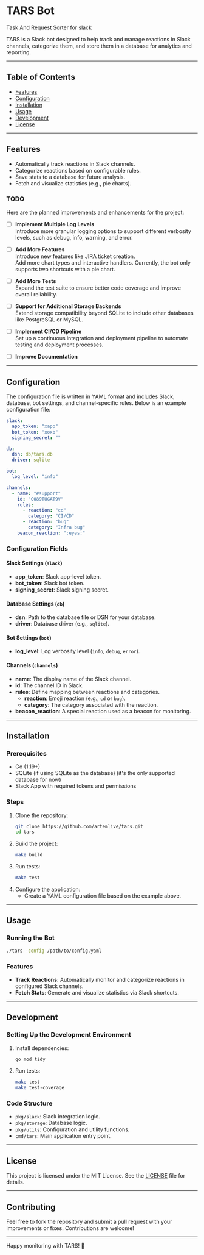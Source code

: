 # TARS Bot
Task And Request Sorter for slack

TARS is a Slack bot designed to help track and manage reactions in Slack channels, categorize them, and store them in a database for analytics and reporting.

---

## Table of Contents

- [Features](#features)
- [Configuration](#configuration)
- [Installation](#installation)
- [Usage](#usage)
- [Development](#development)
- [License](#license)

---

## Features

- Automatically track reactions in Slack channels.
- Categorize reactions based on configurable rules.
- Save stats to a database for future analysis.
- Fetch and visualize statistics (e.g., pie charts).

### TODO

Here are the planned improvements and enhancements for the project:
- [ ] **Implement Multiple Log Levels**  
      Introduce more granular logging options to support different verbosity levels, such as debug, info, warning, and error.

- [ ] **Add More Features**  
      Introduce new features like JIRA ticket creation.  
      Add more chart types and interactive handlers. Currently, the bot only supports two shortcuts with a pie chart.

- [ ] **Add More Tests**  
      Expand the test suite to ensure better code coverage and improve overall reliability.

- [ ] **Support for Additional Storage Backends**  
      Extend storage compatibility beyond SQLite to include other databases like PostgreSQL or MySQL.

- [ ] **Implement CI/CD Pipeline**  
      Set up a continuous integration and deployment pipeline to automate testing and deployment processes.

- [ ] **Improve Documentation**

---

## Configuration

The configuration file is written in YAML format and includes Slack, database, bot settings, and channel-specific rules. Below is an example configuration file:

```yaml
slack:
  app_token: "xapp"
  bot_token: "xoxb"
  signing_secret: ""

db:
  dsn: db/tars.db
  driver: sqlite

bot:
  log_level: "info"

channels:
  - name: "#support"
    id: "C089TUGAT9V"
    rules:
      - reaction: "cd"
        category: "CI/CD"
      - reaction: "bug"
        category: "Infra bug"
    beacon_reaction: ":eyes:"
```

### Configuration Fields

#### Slack Settings (`slack`)
- **app_token**: Slack app-level token.
- **bot_token**: Slack bot token.
- **signing_secret**: Slack signing secret.

#### Database Settings (`db`)
- **dsn**: Path to the database file or DSN for your database.
- **driver**: Database driver (e.g., `sqlite`).

#### Bot Settings (`bot`)
- **log_level**: Log verbosity level (`info`, `debug`, `error`).

#### Channels (`channels`)
- **name**: The display name of the Slack channel.
- **id**: The channel ID in Slack.
- **rules**: Define mapping between reactions and categories.
  - **reaction**: Emoji reaction (e.g., `cd` or `bug`).
  - **category**: The category associated with the reaction.
- **beacon_reaction**: A special reaction used as a beacon for monitoring.

---

## Installation

### Prerequisites
- Go (1.19+)
- SQLite (if using SQLite as the database) (it's the only supported database for now)
- Slack App with required tokens and permissions

### Steps
1. Clone the repository:
   ```bash
   git clone https://github.com/artemlive/tars.git
   cd tars
   ```
2. Build the project:
   ```bash
   make build
   ```
3. Run tests:
   ```bash
   make test
   ```
4. Configure the application:
   - Create a YAML configuration file based on the example above.

---

## Usage

### Running the Bot
```bash
./tars -config /path/to/config.yaml
```

### Features
- **Track Reactions**: Automatically monitor and categorize reactions in configured Slack channels.
- **Fetch Stats**: Generate and visualize statistics via Slack shortcuts.

---

## Development


### Setting Up the Development Environment
1. Install dependencies:
   ```bash
   go mod tidy
   ```
2. Run tests:
   ```bash
   make test 
   make test-coverage
   ```

### Code Structure
- `pkg/slack`: Slack integration logic.
- `pkg/storage`: Database logic.
- `pkg/utils`: Configuration and utility functions.
- `cmd/tars`: Main application entry point.

---

## License

This project is licensed under the MIT License. See the [LICENSE](LICENSE) file for details.

---

## Contributing

Feel free to fork the repository and submit a pull request with your improvements or fixes. Contributions are welcome!

---

Happy monitoring with TARS! 🎉

